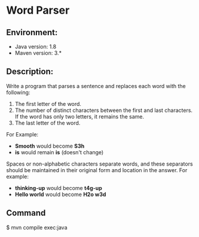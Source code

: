 
# Word Parser

## Environment:

- Java version: 1.8
- Maven version: 3.*

## Description:

Write a program that parses a sentence and replaces each word with the following:

1) The first letter of the word.
2) The number of distinct characters between the first and last characters. If the word has only two letters, it 
   remains the same. 
4) The last letter of the word.

For Example: 
 
  * **Smooth** would become **S3h**
  * **is** would remain **is** (doesn't change)

Spaces or non-alphabetic characters separate words, and these separators should be maintained in their original form
and location in the answer. For example:

* **thinking-up** would become **t4g-up**
* **Hello world** would become **H2o w3d**

## Command

$ mvn compile exec:java

